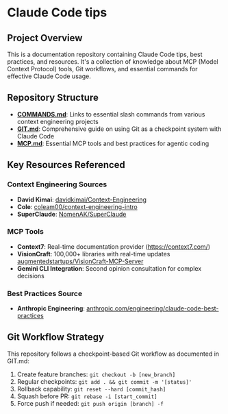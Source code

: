# Claude Code tips

## Project Overview

This is a documentation repository containing Claude Code tips, best practices, and resources. It's a collection of knowledge about MCP (Model Context Protocol) tools, Git workflows, and essential commands for effective Claude Code usage.

## Repository Structure

- **[COMMANDS.md](COMMANDS.md)**: Links to essential slash commands from various context engineering projects
- **[GIT.md](GIT.md)**: Comprehensive guide on using Git as a checkpoint system with Claude Code
- **[MCP.md](MCP.md)**: Essential MCP tools and best practices for agentic coding

## Key Resources Referenced

### Context Engineering Sources
- **David Kimai**: [davidkimai/Context-Engineering](https://github.com/davidkimai/Context-Engineering/tree/main/.claude/commands)
- **Cole**: [coleam00/context-engineering-intro](https://github.com/davidkimai/Context-Engineering/tree/main/.claude/commands)
- **SuperClaude**: [NomenAK/SuperClaude](https://github.com/davidkimai/Context-Engineering/tree/main/.claude/commands)

### MCP Tools
- **Context7**: Real-time documentation provider (https://context7.com/)
- **VisionCraft**: 100,000+ libraries with real-time updates [augmentedstartups/VisionCraft-MCP-Server](https://github.com/davidkimai/Context-Engineering/tree/main/.claude/commands)
- **Gemini CLI Integration**: Second opinion consultation for complex decisions

### Best Practices Source
- **Anthropic Engineering**: [anthropic.com/engineering/claude-code-best-practices](https://github.com/davidkimai/Context-Engineering/tree/main/.claude/commands)

## Git Workflow Strategy

This repository follows a checkpoint-based Git workflow as documented in GIT.md:

1. Create feature branches: `git checkout -b [new_branch]`
2. Regular checkpoints: `git add . && git commit -m '[status]'`
3. Rollback capability: `git reset --hard [commit_hash]`
4. Squash before PR: `git rebase -i [start_commit]`
5. Force push if needed: `git push origin [branch] -f`

